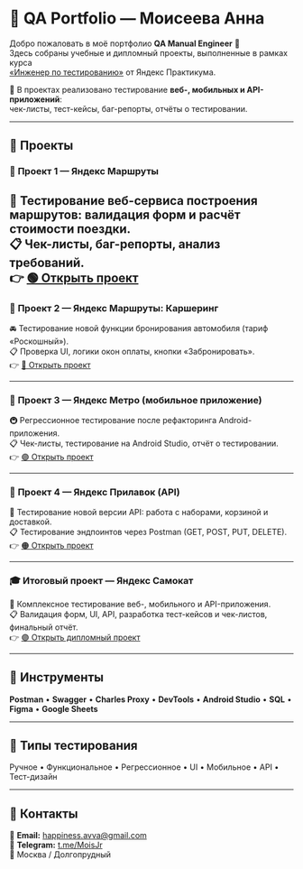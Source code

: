 # 🎯 QA Portfolio — Моисеева Анна

Добро пожаловать в моё портфолио **QA Manual Engineer** 👋  
Здесь собраны учебные и дипломный проекты, выполненные в рамках курса  
[«Инженер по тестированию»](https://practicum.yandex.ru/) от Яндекс Практикума.  

🧩 В проектах реализовано тестирование **веб-, мобильных и API-приложений**:  
чек-листы, тест-кейсы, баг-репорты, отчёты о тестировании.

---

## 🚀 Проекты

### 🔹 **Проект 1 — Яндекс Маршруты**
🧭 Тестирование веб-сервиса построения маршрутов: валидация форм и расчёт стоимости поездки.  
📋 Чек-листы, баг-репорты, анализ требований.  
👉 [🟢 Открыть проект](Яндекс_Маршруты) 
---

### 🔹 **Проект 2 — Яндекс Маршруты: Каршеринг**
🚘 Тестирование новой функции бронирования автомобиля (тариф «Роскошный»).  
📋 Проверка UI, логики окон оплаты, кнопки «Забронировать».  
👉 [🔵 Открыть проект](Проект_2_Каршеринг) 

---

### 🔹 **Проект 3 — Яндекс Метро (мобильное приложение)**
🚇 Регрессионное тестирование после рефакторинга Android-приложения.  
📋 Чек-листы, тестирование на Android Studio, отчёт о тестировании.  
👉 [🟣 Открыть проект](./Project_3_Yandex_Metro)

---

### 🔹 **Проект 4 — Яндекс Прилавок (API)**
🛒 Тестирование новой версии API: работа с наборами, корзиной и доставкой.  
📋 Тестирование эндпоинтов через Postman (GET, POST, PUT, DELETE).  
👉 [🟠 Открыть проект](./Project_4_Yandex_Prilavok)

---

### 🎓 **Итоговый проект — Яндекс Самокат**
🛵 Комплексное тестирование веб-, мобильного и API-приложения.  
📋 Валидация форм, UI, API, разработка тест-кейсов и чек-листов, финальный отчёт.  
👉 [🟣 Открыть дипломный проект](./Final_Project_Yandex_Scooter)

---

## 🧰 Инструменты
**Postman** • **Swagger** • **Charles Proxy** • **DevTools** • **Android Studio** • **SQL** • **Figma** • **Google Sheets**

---

## 🧠 Типы тестирования
Ручное • Функциональное • Регрессионное • UI • Мобильное • API • Тест-дизайн  

---

## 💬 Контакты
📩 **Email:** [happiness.avva@gmail.com](mailto:happiness.avva@gmail.com)  
💬 **Telegram:** [t.me/MoisJr](https://t.me/MoisJr)  
📍 Москва / Долгопрудный  
